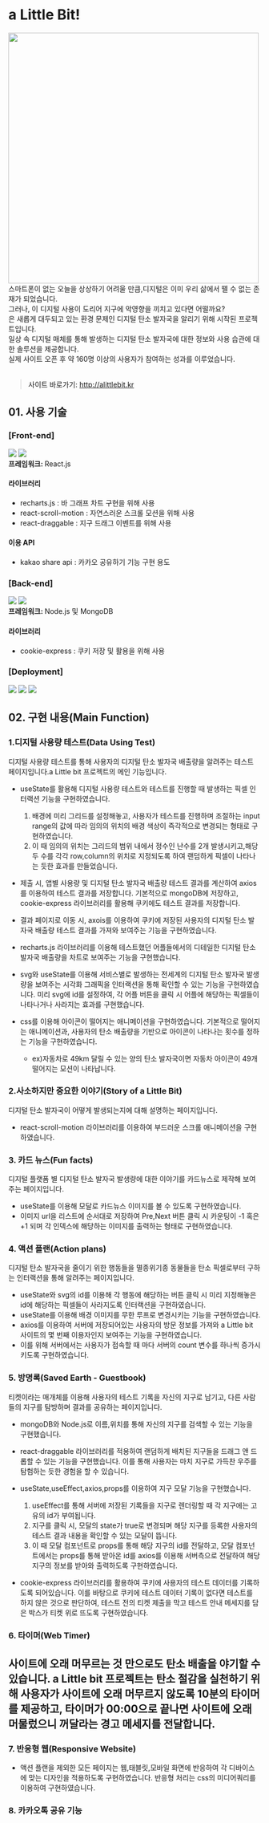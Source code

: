 # a Little Bit!
<img src="https://user-images.githubusercontent.com/65384154/144169812-5be01c47-d854-4642-8d4c-ce395c6cd0f6.png" style="width:500px"/>
스마트폰이 없는 오늘을 상상하기 어려울 만큼,디지털은 이미 우리 삶에서 뗄 수 없는 존재가 되었습니다.<br>
그러나, 이 디지털 사용이 도리어 지구에 악영향을 끼치고 있다면 어떨까요?<br>
<a Little bit!>은 새롭게 대두되고 있는 환경 문제인 디지털 탄소 발자국을 알리기 위해 시작된 프로젝트입니다.<br>
일상 속 디지털 매체를 통해 발생하는 디지털 탄소 발자국에 대한 정보와 사용 습관에 대한 솔루션을 제공합니다.<br>
실제 사이트 오픈 후 약 160명 이상의 사용자가 참여하는 성과를 이루었습니다.<br>
<br>

> 사이트 바로가기: http://alittlebit.kr

## 01. 사용 기술
### [Front-end]
<div><img src="https://img.shields.io/badge/REACT-61DAFB?style=flat-square&logo=REACT&logoColor=white">&nbsp;<img src="https://img.shields.io/badge/Javascript-F7DF1E?style=flat-square&logo=JAVASCRIPT&logoColor=white"/></div>
<b>프레임워크: </b>React.js

#### 라이브러리
- recharts.js : 바 그래프 차트 구현을 위해 사용
- react-scroll-motion : 자연스러운 스크롤 모션을 위해 사용
- react-draggable : 지구 드래그 이벤트를 위해 사용

#### 이용 API
- kakao share api : 카카오 공유하기 기능 구현 용도


### [Back-end]
<div><img src="https://img.shields.io/badge/Node.js-339933?style=flat-square&logo=Node.js&logoColor=white">&nbsp;<img src="https://img.shields.io/badge/MongoDB-47A248?style=flat-square&logo=MongoDB&logoColor=white"></div>
<b>프레임워크: </b>Node.js 및 MongoDB

#### 라이브러리
- cookie-express : 쿠키 저장 및 활용을 위해 사용

### [Deployment]
<div>  
  <img src="https://img.shields.io/badge/AWS-232F3E?style=flat-square&logo=AmazonAWS&logoColor=white"/>
  <img src="https://img.shields.io/badge/Ubuntu-E95420?style=flat-square&logo=Ubuntu&logoColor=white"/>
  <img src="https://img.shields.io/badge/NGINX-009639?style=flat-square&logo=NGINX&logoColor=white"/>
</div>


## 02. 구현 내용(Main Function)

### 1.디지털 사용량 테스트(Data Using Test)
디지털 사용량 테스트를 통해 사용자의 디지털 탄소 발자국 배출량을 알려주는 테스트 페이지입니다.a Little bit 프로젝트의 메인 기능입니다.
- useState를 활용해 디지털 사용량 테스트와 테스트를 진행할 때 발생하는 픽셀 인터랙션 기능을 구현하였습니다. 
  1. 배경에 미리 그리드를 설정해놓고, 사용자가 테스트를 진행하며 조절하는 input range의 값에 따라 임의의 위치의 배경 색상이 즉각적으로 변경되는 형태로 구현하였습니다. 
  2. 이 때 임의의 위치는 그리드의 범위 내에서 정수인 난수를 2개 발생시키고,해당 두 수를 각각 row,column의 위치로 지정되도록 하여 랜덤하게 픽셀이 나타나는 듯한 효과를 만들었습니다.
  
- 제출 시, 앱별 사용량 및 디지털 탄소 발자국 배출량 테스트 결과를 계산하여 axios를 이용하여 테스트 결과를 저장합니다. 기본적으로 mongoDB에 저장하고, cookie-express 라이브러리를 활용해 쿠키에도 테스트 결과를 저장합니다.
- 결과 페이지로 이동 시, axois를 이용하여 쿠키에 저장된 사용자의 디지털 탄소 발자국 배출량 테스트 결과를 가져와 보여주는 기능을 구현하였습니다.
- recharts.js 라이브러리를 이용해 테스트했던 어플들에서의 디테일한 디지털 탄소 발자국 배출량을 차트로 보여주는 기능을 구현했습니다.
- svg와 useState를 이용해 서비스별로 발생하는 전세계의 디지털 탄소 발자국 발생량을 보여주는 시각화 그래픽을 인터랙션을 통해 확인할 수 있는 기능을 구현하였습니다. 미리 svg에 id를 설정하여, 각 어플 버튼을 클릭 시 어플에 해당하는 픽셀들이 나타나거나 사라지는 효과를 구현했습니다.
- css를 이용해 아이콘이 떨어지는 애니메이션을 구현하였습니다. 기본적으로 떨어지는 애니메이션과, 사용자의 탄소 배출량을 기반으로 아이콘이 나타나는 횟수를 정하는 기능을 구현하였습니다. 
  - ex)자동차로 49km 달릴 수 있는 양의 탄소 발자국이면 자동차 아이콘이 49개 떨어지는 모션이 나타납니다.

### 2.사소하지만 중요한 이야기(Story of a Little Bit)
디지털 탄소 발자국이 어떻게 발생되는지에 대해 설명하는 페이지입니다.
- react-scroll-motion 라이브러리를 이용하여 부드러운 스크롤 애니메이션을 구현하였습니다.

### 3. 카드 뉴스(Fun facts)
디지털 플랫폼 별 디지털 탄소 발자국 발생량에 대한 이야기를 카드뉴스로 제작해 보여주는 페이지입니다.
- useState를 이용해 모달로 카드뉴스 이미지를 볼 수 있도록 구현하였습니다. 
- 이미지 url을 리스트에 순서대로 저장하여 Pre,Next 버튼 클릭 시 카운팅이 -1 혹은 +1 되며 각 인덱스에 해당하는 이미지를 출력하는 형태로 구현하였습니다.

### 4. 액션 플랜(Action plans)
디지털 탄소 발자국을 줄이기 위한 행동들을 멸종위기종 동물들을 탄소 픽셀로부터 구하는 인터랙션을 통해 알려주는 페이지입니다.
- useState와 svg의 id를 이용해 각 행동에 해당하는 버튼 클릭 시 미리 지정해놓은 id에 해당하는 픽셀들이 사라지도록 인터랙션을 구현하였습니다.
- useState를 이용해 배경 이미지를 무한 루프로 변경시키는 기능을 구현하였습니다.
- axios를 이용하여 서버에 저장되어있는 사용자의 방문 정보를 가져와 a Little bit 사이트의 몇 번째 이용자인지 보여주는 기능을 구현하였습니다.
- 이를 위해 서버에서는 사용자가 접속할 때 마다 서버의 count 변수를 하나씩 증가시키도록 구현하였습니다.

### 5. 방명록(Saved Earth - Guestbook)
티켓이라는 매개체를 이용해 사용자의 테스트 기록을 자신의 지구로 남기고, 다른 사람들의 지구를 탐방하며 결과를 공유하는 페이지입니다.
- mongoDB와 Node.js로 이름,위치를 통해 자신의 지구를 검색할 수 있는 기능을 구현했습니다.
- react-draggable 라이브러리를 적용하여 랜덤하게 배치된 지구들을 드래그 앤 드롭할 수 있는 기능을 구현했습니다. 이를 통해 사용자는 마치 지구로 가득찬 우주를 탐험하는 듯한 경험을 할 수 있습니다.
- useState,useEffect,axios,props를 이용하여 지구 모달 기능을 구현했습니다. 
  1. useEffect를 통해 서버에 저장된 기록들을 지구로 렌더링할 때 각 지구에는 고유의 id가 부여됩니다. 
  2. 지구를 클릭 시, 모달의 state가 true로 변경되며 해당 지구를 등록한 사용자의 테스트 결과 내용을 확인할 수 있는 모달이 뜹니다.
  3. 이 때 모달 컴포넌트로 props를 통해 해당 지구의 id를 전달하고, 모달 컴포넌트에서는 props를 통해 받아온 id를 axios를 이용해 서버측으로 전달하여 해당 지구의 정보를 받아와 출력하도록 구현하였습니다. 
  
- cookie-express 라이브러리를 활용하여 쿠키에 사용자의 테스트 데이터를 기록하도록 되어있습니다. 이를 바탕으로 쿠키에 테스트 데이터 기록이 없다면 테스트를 하지 않은 것으로 판단하여, 테스트 전의 티켓 제출을 막고 테스트 안내 메세지를 담은 박스가 티켓 위로 뜨도록 구현하였습니다.

### 6. 타이머(Web Timer)
사이트에 오래 머무르는 것 만으로도 탄소 배출을 야기할 수 있습니다. a Little bit 프로젝트는 탄소 절감을 실천하기 위해 사용자가 사이트에 오래 머무르지 않도록 10분의 타이머를 제공하고, 타이머가 00:00으로 끝나면 사이트에 오래 머물렀으니 꺼달라는 경고 메세지를 전달합니다.
- 

### 7. 반응형 웹(Responsive Website)
- 액션 플랜을 제외한 모든 페이지는 웹,태블릿,모바일 화면에 반응하여 각 디바이스에 맞는 디자인을 적용하도록 구현하였습니다. 반응형 처리는 css의 미디어쿼리를 이용하여 구현하였습니다.

### 8. 카카오톡 공유 기능
